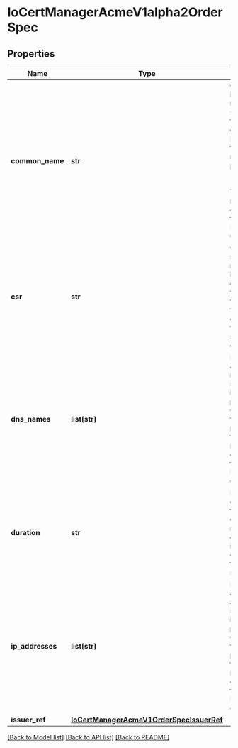 # IoCertManagerAcmeV1alpha2OrderSpec

## Properties
Name | Type | Description | Notes
------------ | ------------- | ------------- | -------------
**common_name** | **str** | CommonName is the common name as specified on the DER encoded CSR. If specified, this value must also be present in &#x60;dnsNames&#x60; or &#x60;ipAddresses&#x60;. This field must match the corresponding field on the DER encoded CSR. | [optional] 
**csr** | **str** | Certificate signing request bytes in DER encoding. This will be used when finalizing the order. This field must be set on the order. | 
**dns_names** | **list[str]** | DNSNames is a list of DNS names that should be included as part of the Order validation process. This field must match the corresponding field on the DER encoded CSR. | [optional] 
**duration** | **str** | Duration is the duration for the not after date for the requested certificate. this is set on order creation as pe the ACME spec. | [optional] 
**ip_addresses** | **list[str]** | IPAddresses is a list of IP addresses that should be included as part of the Order validation process. This field must match the corresponding field on the DER encoded CSR. | [optional] 
**issuer_ref** | [**IoCertManagerAcmeV1OrderSpecIssuerRef**](IoCertManagerAcmeV1OrderSpecIssuerRef.md) |  | 

[[Back to Model list]](../README.md#documentation-for-models) [[Back to API list]](../README.md#documentation-for-api-endpoints) [[Back to README]](../README.md)


